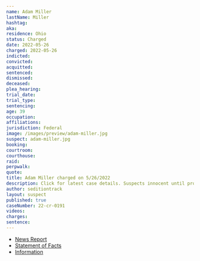```yaml
---
name: Adam Miller
lastName: Miller
hashtag:
aka:
residence: Ohio
status: Charged
date: 2022-05-26
charged: 2022-05-26
indicted:
convicted:
acquitted:
sentenced:
dismissed:
deceased:
plea_hearing:
trial_date:
trial_type:
sentencing:
age: 39
occupation:
affiliations:
jurisdiction: Federal
image: /images/preview/adam-miller.jpg
suspect: adam-miller.jpg
booking:
courtroom:
courthouse:
raid:
perpwalk:
quote:
title: Adam Miller charged on 5/26/2022
description: Click for latest case details. Suspects innocent until proven guilty.
author: seditiontrack
layout: suspect
published: true
caseNumber: 22-cr-0191
videos:
charges:
sentence:
---
```

- [News Report](https://www.beaconjournal.com/story/news/2022/05/26/devin-steiner-wooster-ohio-charged-breaching-us-capitol-jan-6-2021-insurrection/9941693002/)
- [Statement of Facts](https://www.justice.gov/usao-dc/case-multi-defendant/file/1509951/download)
- [Information](https://www.justice.gov/usao-dc/case-multi-defendant/file/1509911/download)
